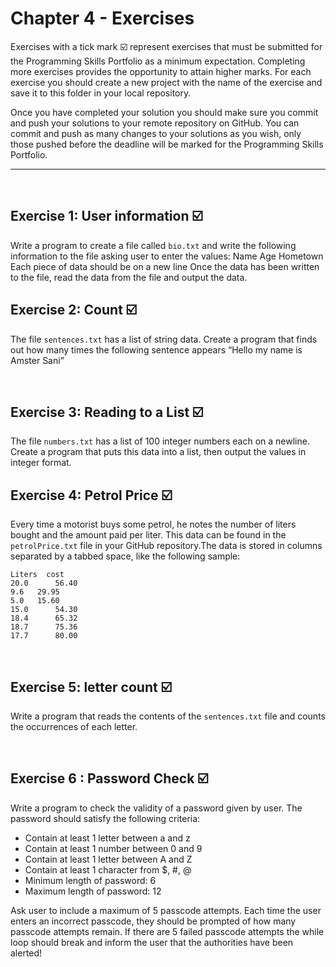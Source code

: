 # Chapter 4 - Exercises
Exercises with a tick mark ☑️ represent exercises that must be submitted for the Programming Skills Portfolio as a minimum expectation. Completing more exercises provides the opportunity to attain higher marks. For each exercise you should create a new project with the name of the exercise and save it to this folder in your local repository.

Once you have completed your solution you should make sure you commit and push your solutions to your remote repository on GitHub. You can commit and push as many changes to your solutions as you wish, only those pushed before the deadline will be marked for the Programming Skills Portfolio.

---
&nbsp;
&nbsp;
## Exercise 1: User information ☑️ 
Write a program to create a file called ```bio.txt``` and write the following information to the file asking user to enter the values:
Name
Age
Hometown
Each piece of data should be on a new line
Once the data has been written to the file, read the data from the file and output the data.
&nbsp;
&nbsp;
## Exercise 2: Count ☑️ 
The file ```sentences.txt``` has a list of string data. Create a program that finds out how many times the following sentence appears “Hello my name is Amster Sani”

&nbsp;
&nbsp;
## Exercise 3: Reading to a List ☑️ 
The file ```numbers.txt``` has a list of 100 integer numbers each on a newline. Create a program that puts this data into a list, then output the values in integer format.
&nbsp;
&nbsp;
## Exercise 4: Petrol Price ☑️ 

Every time a motorist buys some petrol, he notes the number of liters bought and the amount paid per liter. This data can be found in the ```petrolPrice.txt``` file in your GitHub repository.The data is stored in columns separated by a tabbed space, like the following sample:
```
Liters	cost
20.0	  56.40
9.6	  29.95
5.0	  15.60
15.0	  54.30
18.4	  65.32
18.7	  75.36
17.7	  80.00
```
&nbsp;
&nbsp;

## Exercise 5: letter count ☑️ 

Write a program that reads the contents of the ```sentences.txt``` file and counts the occurrences of each letter.

&nbsp;
&nbsp;
## Exercise 6 : Password Check ☑️ 

Write a program to check the validity of a password given by user. The password should satisfy the following criteria: 
- Contain at least 1 letter between a and z 
- Contain at least 1 number between 0 and 9 
- Contain at least 1 letter between A and Z
- Contain at least 1 character from $, #, @ 
- Minimum length of password: 6 
- Maximum length of password: 12

Ask user to include a maximum of 5 passcode attempts. Each time the user enters an incorrect passcode, they should be prompted of how many passcode attempts remain. If there are 5 failed passcode attempts the while loop should break and inform the user that the authorities have been alerted!
